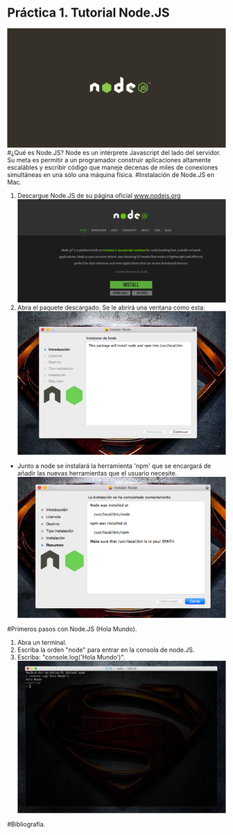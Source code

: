 Práctica 1. Tutorial Node.JS
============================
![](./img/logoNode.jpg)
#¿Qué es Node.JS?
Node es un intérprete Javascript del lado del servidor. Su meta es permitir a un programador construir aplicaciones altamente escalábles y escribir código que maneje decenas de miles de conexiones simultáneas en una sólo una máquina física.
#Instalación de Node.JS en Mac.
1. Descargue Node.JS de su página oficial www.nodejs.org
![](./img/imgPaginaPrincipal.png)
2. Abra el paquete descargado. Se le abrirá una ventana como esta:
![](./img/antesInstalar.png)
  * Junto a node se instalará la herramienta 'npm' que se encargará de añadir las nuevas herramientas que el usuario necesite.
![](./img/instalado.png)

#Primeros pasos con Node.JS (Hola Mundo).
1. Abra un terminal.
2. Escriba la orden "node" para entrar en la consola de node.JS.
3. Escriba: "console.log('Hola Mundo')".
![](./img/nodeHolaMundo.png)

#Bibliografía.
